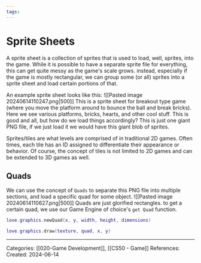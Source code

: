 ```yaml
---
tags:
---
```

# Sprite Sheets
A sprite sheet is a collection of sprites that is used to load, well, sprites, into the game. While it is possible to have a separate sprite file for everything, this can get quite messy as the game's scale grows. instead, especially if the game is mostly rectangular, we can group some (or all) sprites into a sprite sheet and load certain portions of that.

An example sprite sheet looks like this:
![[Pasted image 20240614110247.png|500]]
This is a sprite sheet for breakout type game (where you move the platform around to bounce the ball and break bricks). Here we see various platforms, bricks, hearts, and other cool stuff. This is good and all, but how do we load things accordingly? This is just one giant PNG file, if we just load it we would have this giant blob of sprites.

Sprites/tiles are what levels are comprised of in traditional 2D games. Often times, each tile has an ID assigned to differentiate their appearance or behavior. Of course, the concept of tiles is not limited to 2D games and can be extended to 3D games as well.

## Quads
We can use the concept of `Quads` to separate this PNG file into multiple sections, and load a specific quad for some object.
![[Pasted image 20240614110627.png|500]]
Quads are just glorified rectangles. to get a certain quad, we use our Game Engine of choice's `get Quad` function.
```lua
love.graphics.newQuad(x, y, width, height, dimensions)

love.graphics.draw(texture, quad, x, y)
```


---
Categories: [[020-Game Development]], [[CS50 - Game]]
References:
Created: 2024-06-14

